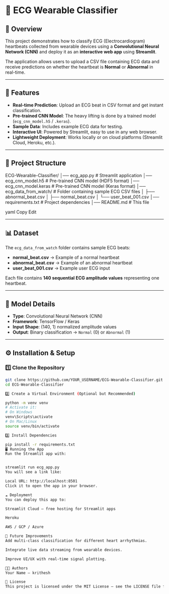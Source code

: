 # 💓 ECG Wearable Classifier

## 📌 Overview
This project demonstrates how to classify ECG (Electrocardiogram) heartbeats collected from wearable devices using a **Convolutional Neural Network (CNN)** and deploy it as an **interactive web app** using **Streamlit**.

The application allows users to upload a CSV file containing ECG data and receive predictions on whether the heartbeat is **Normal** or **Abnormal** in real-time.

---

## 🚀 Features
- **Real-time Prediction**: Upload an ECG beat in CSV format and get instant classification.
- **Pre-trained CNN Model**: The heavy lifting is done by a trained model (`ecg_cnn_model.h5` / `.keras`).
- **Sample Data**: Includes example ECG data for testing.
- **Interactive UI**: Powered by Streamlit, easy to use in any web browser.
- **Lightweight Deployment**: Works locally or on cloud platforms (Streamlit Cloud, Heroku, etc.).

---

## 📂 Project Structure
ECG-Wearable-Classifier/
│── ecg_app.py # Streamlit application
│── ecg_cnn_model.h5 # Pre-trained CNN model (HDF5 format)
│── ecg_cnn_model.keras # Pre-trained CNN model (Keras format)
│── ecg_data_from_watch/ # Folder containing sample ECG CSV files
│ ├── abnormal_beat.csv
│ ├── normal_beat.csv
│ └── user_beat_001.csv
│── requirements.txt # Project dependencies
│── README.md # This file

yaml
Copy
Edit

---

## 📊 Dataset
The `ecg_data_from_watch` folder contains sample ECG beats:
- **normal_beat.csv** → Example of a normal heartbeat
- **abnormal_beat.csv** → Example of an abnormal heartbeat
- **user_beat_001.csv** → Example user ECG input

Each file contains **140 sequential ECG amplitude values** representing one heartbeat.

---

## 🧠 Model Details
- **Type**: Convolutional Neural Network (CNN)
- **Framework**: TensorFlow / Keras
- **Input Shape**: (140, 1) normalized amplitude values
- **Output**: Binary classification → `Normal` (0) or `Abnormal` (1)

---

## ⚙️ Installation & Setup
### 1️⃣ Clone the Repository
```bash
git clone https://github.com/YOUR_USERNAME/ECG-Wearable-Classifier.git
cd ECG-Wearable-Classifier

2️⃣ Create a Virtual Environment (Optional but Recommended)

python -m venv venv
# Activate it:
# On Windows
venv\Scripts\activate
# On Mac/Linux
source venv/bin/activate

3️⃣ Install Dependencies

pip install -r requirements.txt
🖥️ Running the App
Run the Streamlit app with:


streamlit run ecg_app.py
You will see a link like:

Local URL: http://localhost:8501
Click it to open the app in your browser.

☁️ Deployment
You can deploy this app to:

Streamlit Cloud – free hosting for Streamlit apps

Heroku

AWS / GCP / Azure

📌 Future Improvements
Add multi-class classification for different heart arrhythmias.

Integrate live data streaming from wearable devices.

Improve UI/UX with real-time signal plotting.

👨‍💻 Authors
Your Name – krithesh

📝 License
This project is licensed under the MIT License – see the LICENSE file for details.

